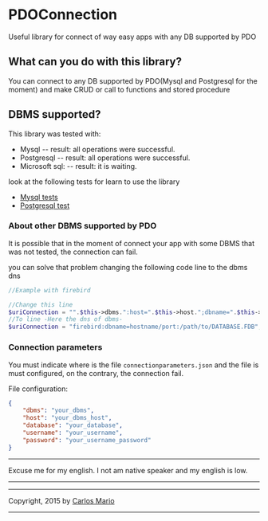 # PDOConnection

Useful library for connect of way easy apps
with any DB supported by PDO 

## What can you do with this library?

You can connect to any DB supported by PDO(Mysql and Postgresql for the moment)
and make CRUD or call to functions and stored procedure

## DBMS supported?

This library was tested with:

-   Mysql
--   result: all operations were successful.
-   Postgresql
--   result: all operations were successful.
-   Microsoft sql:
--   result: it is waiting.

look at the following tests for learn to use the library 

-   [Mysql tests](https://github.com/carlosprogrammer/PDOConnection/tree/master/test/MySqlTest)
-   [Postgresql test](https://github.com/carlosprogrammer/PDOConnection/tree/master/test/PgSqlTest)

### About other DBMS supported by PDO

It is possible that in the moment of connect your app
with some DBMS that was not tested, the connection can
fail.

you can solve that problem changing the following code line to
the dbms dns

```PHP
//Example with firebird

//Change this line
$uriConnection = "".$this->dbms.":host=".$this->host.";dbname=".$this->database."";//Old line
//To line -Here the dns of dbms-
$uriConnection = "firebird:dbname=hostname/port:/path/to/DATABASE.FDB";//New line
```

### Connection parameters

You must indicate where is the file `connectionparameters.json`
and the file is must configured, on the contrary, the connection fail.

File configuration:
```json
{
    "dbms": "your_dbms",
    "host": "your_dbms_host",
    "database": "your_database",
    "username": "your_username",
    "password": "your_username_password"
}
```

--------------

Excuse me for my english. I not am  native speaker and my english is low.

--------------



--------------

Copyright, 2015 by [Carlos Mario](https://twitter.com/carlos_mario__)

--------------